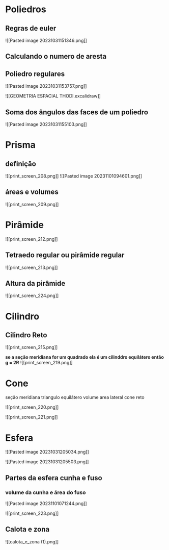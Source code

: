 # Poliedros
## Regras de euler

![[Pasted image 20231031151346.png]]
## Calculando o numero de aresta



## Poliedro regulares

![[Pasted image 20231031153757.png]]

![[GEOMETRIA ESPACIAL THODI.excalidraw]]


## Soma dos ângulos das faces de um poliedro

![[Pasted image 20231031155103.png]]


# Prisma

## definição
![[print_screen_208.png]]
![[Pasted image 20231101094601.png]]

## áreas e volumes

![[print_screen_209.png]]


# Pirâmide

![[print_screen_212.png]]

## Tetraedo regular ou pirâmide regular

![[print_screen_213.png]]
## Altura da pirâmide

![[print_screen_224.png]]
# Cilindro

## Cilindro Reto



![[print_screen_215.png]]

**se a seção meridiana for um quadrado ela é um cilinddro equilátero então g = 2R**
![[print_screen_219.png]]


# Cone
seção meridiana triangulo equilátero
volume 
area lateral
cone reto

![[print_screen_220.png]]

![[print_screen_221.png]]
# Esfera

![[Pasted image 20231031205034.png]]


![[Pasted image 20231031205503.png]]

## Partes da esfera cunha e fuso


### volume da cunha e área do fuso

![[Pasted image 20231101071244.png]]


![[print_screen_223.png]]









## Calota e zona

![[calota_e_zona (1).png]]